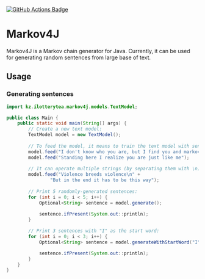 [![GitHub Actions Badge](https://github.com/ilotterytea/markov4j/actions/workflows/ci.yml/badge.svg)](https://github.com/ilotterytea/markov4j/actions/workflows/ci.yml)

# Markov4J
Markov4J is a Markov chain generator for Java.
Currently, it can be used for generating random sentences from large base of text.

## Usage
### Generating sentences
```java
import kz.ilotterytea.markov4j.models.TextModel;

public class Main {
    public static void main(String[] args) {
        // Create a new text model:
        TextModel model = new TextModel();
        
        // To feed the model, it means to train the text model with sentences:
        model.feed("I don't know who you are, but I find you and markovify you!");
        model.feed("Standing here I realize you are just like me");
        
        // It can operate multiple strings (by separating them with \n):
        model.feed("Violence breeds violence\n" +
                "But in the end it has to be this way");
        
        // Print 5 randomly-generated sentences:
        for (int i = 0; i < 5; i++) {
            Optional<String> sentence = model.generate();
            
            sentence.ifPresent(System.out::println);
        }

        // Print 3 sentences with "I" as the start word:
        for (int i = 0; i < 3; i++) {
            Optional<String> sentence = model.generateWithStartWord("I");

            sentence.ifPresent(System.out::println);
        }
    }
}
```